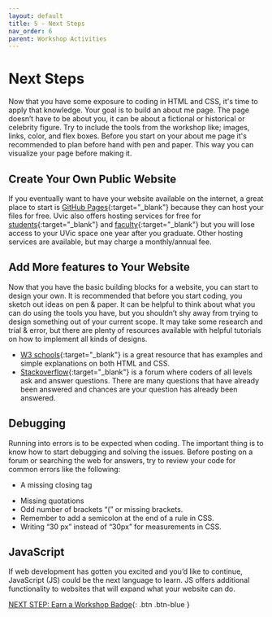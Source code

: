 ```yaml
---
layout: default
title: 5 - Next Steps
nav_order: 6
parent: Workshop Activities
---
```


# Next Steps

Now that you have some exposure to coding in HTML and CSS, it's time to apply that knowledge. Your goal is to build an about me page. The page doesn’t have to be about you, it can be about a fictional or historical or celebrity figure. Try to include the tools from the workshop like; images, links, color, and flex boxes. Before you start on your about me page it's recommended to plan before hand with pen and paper. This way you can visualize your page before making it.

## Create Your Own Public Website

If you eventually want to have your website available on the internet, a great place to start is [GitHub Pages](https://pages.github.com/){:target="_blank"} because they can host your files for free. Uvic also offers hosting services for free for [students](https://www.uvic.ca/systems/services/web/webhosting-students/index.php){:target="_blank"} and [faculty](https://www.uvic.ca/systems/support/web/webhosting-fac-staff/index.php){:target="_blank"} but you will lose access to your UVic space one year after you graduate. Other hosting services are available, but may charge a monthly/annual fee.

## Add More features to Your Website

Now that you have the basic building blocks for a website, you can start to design your own. It is recommended that before you start coding, you sketch out ideas on pen & paper. It can be helpful to think about what you can do using the tools you have, but you shouldn’t shy away from trying to design something out of your current scope. It may take some research and trial & error, but there are plenty of resources available with helpful tutorials on how to implement all kinds of designs.
-   [W3 schools](https://www.w3schools.com/){:target="_blank"} is a great resource that has examples and simple explanations on both HTML and CSS.
-   [Stackoverflow](https://stackoverflow.com/tags){:target="_blank"} is a forum where coders of all levels ask and answer questions. There are many questions that have already been answered and chances are your question has already been answered.

## Debugging

Running into errors is to be expected when coding. The important thing is to know how to start debugging and solving the issues. Before posting on a forum or searching the web for answers, try to review your code for common errors like the following:
-   A missing closing tag </p>
-   Missing quotations
-   Odd number of brackets “(” or missing brackets.
-   Remember to add a semicolon at the end of a rule in CSS.
-   Writing “30 px” instead of “30px” for measurements in CSS.

## JavaScript

If web development has gotten you excited and you’d like to continue, JavaScript (JS) could be the next language to learn. JS offers additional functionality to websites that will expand what your website can do.

[NEXT STEP: Earn a Workshop Badge](informal-credentials.html){: .btn .btn-blue }
